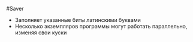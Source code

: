 #Saver

+ Заполняет указанные биты латинскими буквами
+ Несколько экземпляров программы могут работать параллельно, изменяя свои куски 